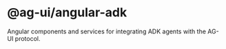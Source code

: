 # @ag-ui/angular-adk

Angular components and services for integrating ADK agents with the AG-UI protocol.
